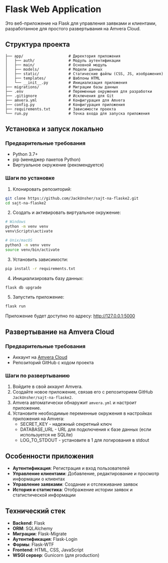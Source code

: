 # Flask Web Application

Это веб-приложение на Flask для управления заявками и клиентами, разработанное для простого развертывания на Amvera Cloud.

## Структура проекта

```
├── app/                    # Директория приложения
│   ├── auth/               # Модуль аутентификации
│   ├── main/               # Основной модуль
│   ├── models/             # Модели данных
│   ├── static/             # Статические файлы (CSS, JS, изображения)
│   ├── templates/          # Шаблоны HTML
│   └── __init__.py         # Инициализация приложения
├── migrations/             # Миграции базы данных
├── .env                    # Переменные окружения для разработки
├── .gitignore              # Исключения для Git
├── amvera.yml              # Конфигурация для Amvera
├── config.py               # Конфигурация приложения
├── requirements.txt        # Зависимости проекта
└── run.py                  # Точка входа для запуска приложения
```

## Установка и запуск локально

### Предварительные требования

- Python 3.7+
- pip (менеджер пакетов Python)
- Виртуальное окружение (рекомендуется)

### Шаги по установке

1. Клонировать репозиторий:
```bash
git clone https://github.com/JackUnsher/sajt-na-flaske2.git
cd sajt-na-flaske2
```

2. Создать и активировать виртуальное окружение:
```bash
# Windows
python -m venv venv
venv\Scripts\activate

# Unix/macOS
python3 -m venv venv
source venv/bin/activate
```

3. Установить зависимости:
```bash
pip install -r requirements.txt
```

4. Инициализировать базу данных:
```bash
flask db upgrade
```

5. Запустить приложение:
```bash
flask run
```

Приложение будет доступно по адресу: http://127.0.0.1:5000

## Развертывание на Amvera Cloud

### Предварительные требования

- Аккаунт на [Amvera Cloud](https://cloud.amvera.ru)
- Репозиторий GitHub с кодом проекта

### Шаги по развертыванию

1. Войдите в свой аккаунт Amvera.
2. Создайте новое приложение, связав его с репозиторием GitHub `JackUnsher/sajt-na-flaske2`.
3. Amvera автоматически обнаружит `amvera.yml` и настроит приложение.
4. Установите необходимые переменные окружения в настройках приложения на Amvera:
   - SECRET_KEY - надежный секретный ключ
   - DATABASE_URL - URL для подключения к базе данных (если используется не SQLite)
   - LOG_TO_STDOUT - установите в 1 для логирования в stdout

## Особенности приложения

- **Аутентификация**: Регистрация и вход пользователей
- **Управление клиентами**: Добавление, редактирование и просмотр информации о клиентах
- **Управление заявками**: Создание и отслеживание заявок
- **История и статистика**: Отображение истории заявок и статистической информации

## Технический стек

- **Backend**: Flask
- **ORM**: SQLAlchemy
- **Миграции**: Flask-Migrate
- **Аутентификация**: Flask-Login
- **Формы**: Flask-WTF
- **Frontend**: HTML, CSS, JavaScript
- **WSGI сервер**: Gunicorn (для production) 